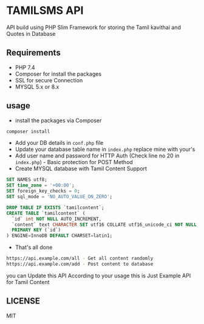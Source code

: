 # TAMILSMS API

API build using PHP Slim Framework for storing the Tamil kavithai and Quotes in Database

## Requirements

- PHP 7.4
- Composer for install the packages
- SSL for secure Connection
- MYSQL 5.x or 8.x

## usage

- install the packages via Composer

```sh
composer install
```

- Add your DB details in `conf.php` file
- Update your database table name in `index.php` replace mine with your's
- Add user name and password for HTTP Auth (Check line no 20 in `index.php`) - Basic protection for POST Method
- Create MYSQL database with Tamil Content Support

```sql
SET NAMES utf8;
SET time_zone = '+00:00';
SET foreign_key_checks = 0;
SET sql_mode = 'NO_AUTO_VALUE_ON_ZERO';

DROP TABLE IF EXISTS `tamilcontent`;
CREATE TABLE `tamilcontent` (
  `id` int NOT NULL AUTO_INCREMENT,
  `content` text CHARACTER SET utf16 COLLATE utf16_unicode_ci NOT NULL,
  PRIMARY KEY (`id`)
) ENGINE=InnoDB DEFAULT CHARSET=latin1;
```

- That's all done

```sh
https://api.example.com/all - Get all content randomly
https://api.example.com/add - Post content to database
```

you can Update this API According to your usage this is Just Example API for Tamil Content

## LICENSE

MIT
